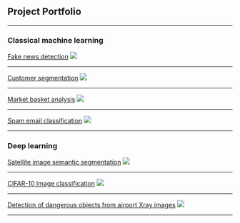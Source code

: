 ## Project Portfolio

---

### Classical machine learning

[Fake news detection](https://github.com/nguyen-nhat-mai/fake-news-detection)
<img src="images/dummy_thumbnail.jpg?raw=true"/>


---
[Customer segmentation](/pdf/sample_presentation.pdf)
<img src="images/dummy_thumbnail.jpg?raw=true"/>

---
[Market basket analysis](http://example.com/)
<img src="images/dummy_thumbnail.jpg?raw=true"/>

---
[Spam email classification](http://example.com/)
<img src="images/dummy_thumbnail.jpg?raw=true"/>

---

### Deep learning

[Satellite image semantic segmentation](https://github.com/nguyen-nhat-mai/satellite-image-semantic-segmentation)
<img src="images/dummy_thumbnail.jpg?raw=true"/>

---
[CIFAR-10 Image classification](https://github.com/nguyen-nhat-mai/CIFAR-10-image_classification)
<img src="images/dummy_thumbnail.jpg?raw=true"/>

---
[Detection of dangerous objects from airport Xray images](http://example.com/)
<img src="images/dummy_thumbnail.jpg?raw=true"/>

---

